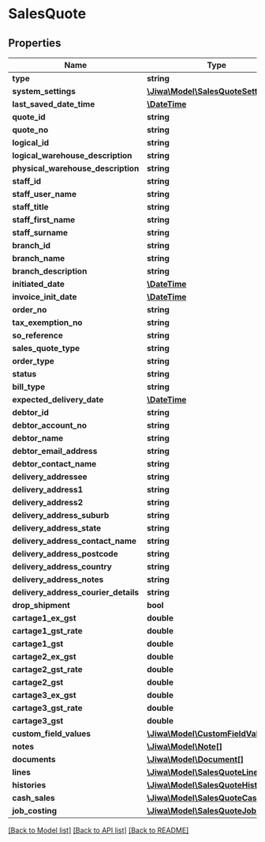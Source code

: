 # SalesQuote

## Properties
Name | Type | Description | Notes
------------ | ------------- | ------------- | -------------
**type** | **string** |  | [optional] 
**system_settings** | [**\Jiwa\Model\SalesQuoteSettings**](SalesQuoteSettings.md) |  | [optional] 
**last_saved_date_time** | [**\DateTime**](\DateTime.md) |  | [optional] 
**quote_id** | **string** |  | [optional] 
**quote_no** | **string** |  | [optional] 
**logical_id** | **string** |  | [optional] 
**logical_warehouse_description** | **string** |  | [optional] 
**physical_warehouse_description** | **string** |  | [optional] 
**staff_id** | **string** |  | [optional] 
**staff_user_name** | **string** |  | [optional] 
**staff_title** | **string** |  | [optional] 
**staff_first_name** | **string** |  | [optional] 
**staff_surname** | **string** |  | [optional] 
**branch_id** | **string** |  | [optional] 
**branch_name** | **string** |  | [optional] 
**branch_description** | **string** |  | [optional] 
**initiated_date** | [**\DateTime**](\DateTime.md) |  | [optional] 
**invoice_init_date** | [**\DateTime**](\DateTime.md) |  | [optional] 
**order_no** | **string** |  | [optional] 
**tax_exemption_no** | **string** |  | [optional] 
**so_reference** | **string** |  | [optional] 
**sales_quote_type** | **string** |  | [optional] 
**order_type** | **string** |  | [optional] 
**status** | **string** |  | [optional] 
**bill_type** | **string** |  | [optional] 
**expected_delivery_date** | [**\DateTime**](\DateTime.md) |  | [optional] 
**debtor_id** | **string** |  | [optional] 
**debtor_account_no** | **string** |  | [optional] 
**debtor_name** | **string** |  | [optional] 
**debtor_email_address** | **string** |  | [optional] 
**debtor_contact_name** | **string** |  | [optional] 
**delivery_addressee** | **string** |  | [optional] 
**delivery_address1** | **string** |  | [optional] 
**delivery_address2** | **string** |  | [optional] 
**delivery_address_suburb** | **string** |  | [optional] 
**delivery_address_state** | **string** |  | [optional] 
**delivery_address_contact_name** | **string** |  | [optional] 
**delivery_address_postcode** | **string** |  | [optional] 
**delivery_address_country** | **string** |  | [optional] 
**delivery_address_notes** | **string** |  | [optional] 
**delivery_address_courier_details** | **string** |  | [optional] 
**drop_shipment** | **bool** |  | [optional] 
**cartage1_ex_gst** | **double** |  | [optional] 
**cartage1_gst_rate** | **double** |  | [optional] 
**cartage1_gst** | **double** |  | [optional] 
**cartage2_ex_gst** | **double** |  | [optional] 
**cartage2_gst_rate** | **double** |  | [optional] 
**cartage2_gst** | **double** |  | [optional] 
**cartage3_ex_gst** | **double** |  | [optional] 
**cartage3_gst_rate** | **double** |  | [optional] 
**cartage3_gst** | **double** |  | [optional] 
**custom_field_values** | [**\Jiwa\Model\CustomFieldValue[]**](CustomFieldValue.md) |  | [optional] 
**notes** | [**\Jiwa\Model\Note[]**](Note.md) |  | [optional] 
**documents** | [**\Jiwa\Model\Document[]**](Document.md) |  | [optional] 
**lines** | [**\Jiwa\Model\SalesQuoteLine[]**](SalesQuoteLine.md) |  | [optional] 
**histories** | [**\Jiwa\Model\SalesQuoteHistory[]**](SalesQuoteHistory.md) |  | [optional] 
**cash_sales** | [**\Jiwa\Model\SalesQuoteCashSales**](SalesQuoteCashSales.md) |  | [optional] 
**job_costing** | [**\Jiwa\Model\SalesQuoteJobCosting**](SalesQuoteJobCosting.md) |  | [optional] 

[[Back to Model list]](../README.md#documentation-for-models) [[Back to API list]](../README.md#documentation-for-api-endpoints) [[Back to README]](../README.md)


